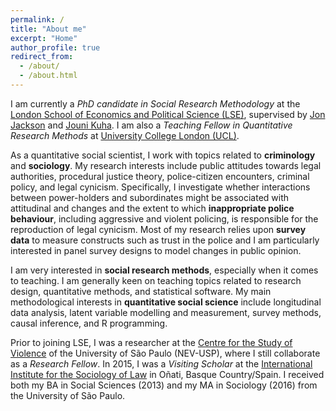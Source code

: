 ```yaml
---
permalink: /
title: "About me"
excerpt: "Home"
author_profile: true
redirect_from: 
  - /about/
  - /about.html
---
```


I am currently a *PhD candidate in Social Research Methodology* at the [London School of Economics and Political Science (LSE)](http://www.lse.ac.uk/methodology), supervised by [Jon Jackson](http://www.lse.ac.uk/Methodology/People/Academic-Staff/Jonathan-Jackson/Jonathan-Jackson) and [Jouni Kuha](http://www.lse.ac.uk/Statistics/People/Dr-Jouni-Kuha). I am also a *Teaching Fellow in Quantitative Research Methods* at [University College London (UCL)](https://www.ucl.ac.uk/political-science).

As a quantitative social scientist, I work with topics related to **criminology** and **sociology**. My research interests include public attitudes towards legal authorities, procedural justice theory, police-citizen encounters, criminal policy, and legal cynicism. Specifically, I investigate whether interactions between power-holders and subordinates might be associated with attitudinal and changes and the extent to which **inappropriate police behaviour**, including aggressive and violent policing, is responsible for the reproduction of legal cynicism. Most of my research relies upon **survey data** to measure constructs such as trust in the police and I am particularly interested in panel survey designs to model changes in public opinion.

I am very interested in **social research methods**, especially when it comes to teaching. I am generally keen on teaching topics related to research design, quantitative methods, and statistical software. My main methodological interests in **quantitative social science** include longitudinal data analysis, latent variable modelling and measurement, survey methods, causal inference, and R programming.

Prior to joining LSE, I was a researcher at the [Centre for the Study of Violence](http://english.nevusp.org) of the University of São Paulo (NEV-USP), where I still collaborate as a *Research Fellow*. In 2015, I was a *Visiting Scholar* at the [International Institute for the Sociology of Law](http://iisj.net) in Oñati, Basque Country/Spain. I received both my BA in Social Sciences (2013) and my MA in Sociology (2016) from the University of São Paulo.


